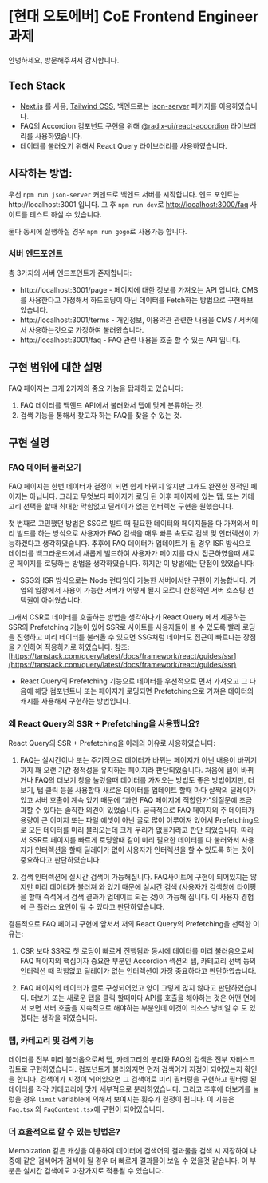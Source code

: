 # [현대 오토에버] CoE Frontend Engineer 과제

안녕하세요, 방문해주셔서 감사합니다.

## Tech Stack

- [Next.js](https://nextjs.org) 를 사용, [Tailwind CSS](https://tailwindcss.com), 백엔드로는 [json-server](https://github.com/typicode/json-server) 페키지를 이용하였습니다.
- FAQ의 Accordion 컴포넌트 구현을 위해 [@radix-ui/react-accordion](https://www.radix-ui.com/primitives/docs/components/accordion) 라이브러리를 사용하였습니다.
- 데이터를 불러오기 위해서 React Query 라이브러리를 사용하였습니다.

## 시작하는 방법:

우선 `npm run json-server` 커멘드로 백엔드 서버를 시작합니다. 엔드 포인트는 http://localhost:3001 입니다.
그 후 `npm run dev`로 [http://localhost:3000/faq](http://localhost:3000/faq) 사이트를 테스트 하실 수 있습니다.

둘다 동시에 실행하실 경우 `npm run gogo`로 사용가능 합니다.

### 서버 엔드포인트

총 3가지의 서버 엔드포인트가 존재합니다:

- http://localhost:3001/page - 페이지에 대한 정보를 가져오는 API 입니다. CMS를 사용한다고 가정해서 하드코딩이 아닌 데이터를 Fetch하는 방법으로 구현해보았습니다.
- http://localhost:3001/terms - 개인정보, 이용약관 관련한 내용을 CMS / 서버에서 사용하는것으로 가정하여 불러왔습니다.
- http://localhost:3001/faq - FAQ 관련 내용을 호출 할 수 있는 API 입니다.

## 구현 범위에 대한 설명

FAQ 페이지는 크게 2가지의 중요 기능을 탑제하고 있습니다:

1. FAQ 데이터를 백엔드 API에서 불러와서 탭에 맞게 분류하는 것.
2. 검색 기능을 통해서 찾고자 하는 FAQ를 찾을 수 있는 것.

## 구현 설명

### FAQ 데이터 불러오기

FAQ 페이지는 한번 데이터가 결정이 되면 쉽게 바뀌지 않지만 그래도 완전한 정적인 페이지는 아닙니다. 그리고 무엇보다 페이지가 로딩 된 이후 페이지에 있는 탭, 또는 카테고리 선택을 할때 최대한 막힘없고 딜레이가 없는 인터렉션 구현을 원했습니다.

첫 번째로 고민했던 방법은 SSG로 빌드 때 필요한 데이터와 페이지들을 다 가져와서 미리 빌드를 하는 방식으로 사용자가 FAQ 검색을 매우 빠른 속도로 검색 및 인터렉션이 가능하겠다고 생각하였습니다. 추후에 FAQ 데이터가 업데이트가 될 경우 ISR 방식으로 데이터를 백그라운드에서 새롭게 빌드하여 사용자가 페이지를 다시 접근하였을때 새로운 페이지를 로딩하는 방법을 생각하였습니다. 하지만 이 방법에는 단점이 있었습니다:

- SSG와 ISR 방식으로는 Node 런타임이 가능한 서버에서만 구현이 가능합니다. 기업의 입장에서 사용이 가능한 서버가 어떻게 될지 모르니 한정적인 서버 호스팅 선택권이 아쉬웠습니다.

그래서 CSR로 데이터를 호출하는 방법을 생각하다가 React Query 에서 제공하는 SSR의 Prefetching 기능이 있어 SSR로 사이트를 사용자들이 볼 수 있도록 빨리 로딩을 진행하고 미리 데이터를 불러올 수 있으면 SSG처럼 데이터도 접근이 빠르다는 장점을 기인하여 적용하기로 하였습니다. 참조: [https://tanstack.com/query/latest/docs/framework/react/guides/ssr](https://tanstack.com/query/latest/docs/framework/react/guides/ssr)

- React Query의 Prefetching 기능으로 데이터를 우선적으로 먼저 가져오고 그 다음에 해당 컴포넌트나 또는 페이지가 로딩되면 Prefetching으로 가져온 데이터의 캐시를 사용해서 구현하는 방법입니다.

### 왜 React Query의 SSR + Prefetching을 사용했나요?

React Query의 SSR + Prefetching을 아래의 이유로 사용하였습니다:

1. FAQ는 실시간이나 또는 주기적으로 데이터가 바뀌는 페이지가 아닌 내용이 바뀌기까지 꽤 오랜 기간 정적성을 유지하는 페이지라 판단되었습니다. 처음에 탭이 바뀌거나 FAQ의 더보기 창을 눌렀을때 데이터를 가져오는 방법도 좋은 방법이지만, 더보기, 탭 클릭 등을 사용할때 새로운 데이터를 업데이트 할때 마다 살짝의 딜레이가 있고 서버 호출이 계속 있기 때문에 “과연 FAQ 페이지에 적합한가”의질문에 조금 과할 수 있다는 솔직한 의견이 있었습니다. 궁극적으로 FAQ 페이지의 주 데이터가 용량이 큰 이미지 또는 파일 에셋이 아닌 글로 많이 이루어져 있어서 Prefetching으로 모든 데이터를 미리 불러오는데 크게 무리가 없을거라고 판단 되었습니다. 따라서 SSR로 페이지를 빠르게 로딩할때 같이 미리 필요한 데이터를 다 불러와서 사용자가 인터렉션을 할때 딜레이가 없이 사용자가 인터렉션을 할 수 있도록 하는 것이 중요하다고 판단하였습니다.

2. 검색 인터렉션에 실시간 검색이 가능해집니다. FAQ사이트에 구현이 되어있지는 않지만 미리 데이터가 불러져 와 있기 때문에 실시간 검색 (사용자가 검색창에 타이핑을 할때 즉석에서 검색 결과가 업데이트 되는 것)이 가능해 집니다. 이 사용자 경험에 큰 플러스 요인이 될 수 있다고 판단하였습니다.

결론적으로 FAQ 페이지 구현에 앞서서 저의 React Query의 Prefetching을 선택한 이유는:

1. CSR 보다 SSR로 첫 로딩이 빠르게 진행됨과 동시에 데이터를 미리 불러옴으로써 FAQ 페이지의 핵심이자 중요한 부분인 Accordion 섹션의 탭, 카테고리 선택 등의 인터렉션 때 막힘없고 딜레이가 없는 인터렉션이 가장 중요하다고 판단하였습니다.

2. FAQ 페이지의 데이터가 글로 구성되어있고 양이 그렇게 많지 않다고 판단하였습니다. 더보기 또는 새로운 탭을 클릭 할때마다 API를 호출을 해야하는 것은 어떤 면에서 보면 서버 호출을 지속적으로 해야하는 부분인데 이것이 리소스 낭비일 수 도 있겠다는 생각을 하였습니다.

### 탭, 카테고리 및 검색 기능

데이터를 전부 미리 불러옴으로써 탭, 카테고리의 분리와 FAQ의 검색은 전부 자바스크립트로 구현하였습니다. 컴포넌트가 불러와지면 먼저 검색어가 지정이 되어있는지 확인을 합니다. 검색어가 지정이 되어있으면 그 검색어로 미리 필터링을 구현하고 필터링 된 데이터를 각각 카테고리에 맞게 세부적으로 분리하였습니다. 그리고 추후에 더보기를 눌렀을 경우 `limit` variable에 의해서 보여지는 횟수가 결정이 됩니다. 이 기능은 `Faq.tsx` 와 `FaqContent.tsx`에 구현이 되어있습니다.

### 더 효율적으로 할 수 있는 방법은?

Memoization 같은 캐싱을 이용하여 데이터에 검색어의 결과물을 검색 시 저장하여 나중에 같은 검색어가 검색이 될 경우 더 빠르게 결과물이 보일 수 있을것 같습니다. 이 부분은 실시간 검색에도 마찬가지로 적용될 수 있습니다.
